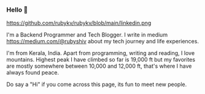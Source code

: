 ### Hello 👋

https://github.com/rubykv/rubykv/blob/main/linkedin.png 

I'm a Backend Programmer and Tech Blogger. I write in medium https://medium.com/@rubyshiv about my tech journey and life experiences. 

I'm from Kerala, India. Apart from programming, writing and reading, I love mountains. Highest peak I have climbed so far is 19,000 ft but my favorites are mostly somewhere between 10,000 and 12,000 ft, that's where I have always found peace.

Do say a "Hi" if you come across this page, its fun to meet new people.

